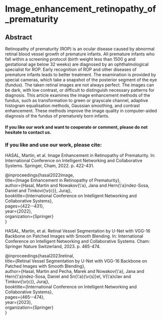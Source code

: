 # Image_enhancement_retinopathy_of_prematurity
## Abstract
Retinopathy of prematurity (ROP) is an ocular disease caused by abnormal retinal blood vessel growth of premature infants. All premature infants who fall within a screening protocol (birth weight less than 1500 g and gestational age below 32 weeks) are diagnosed by an ophthalmological specialist for ROP. Early recognition of ROP and other diseases of premature infants leads to better treatment. The examination is provided by special cameras, which take a snapshot of the posterior segment of the eye (fundus). The taken retinal images are not always perfect. The images can be dark, with low contrast, or difficult to distinguish necessary patterns for diagnosis. This article examines the image enhancement methods of the fundus, such as transformation to green or grayscale channel, adaptive histogram equalisation methods, Gaussian smoothing, and contrast enhancement. These methods improve the image quality in computer-aided diagnosis of the fundus of prematurely born infants.

#### If you like our work and want to cooperate or comment, please do not hesitate to contact us.

### If you like and use our work, please cite:

HASAL, Martin, et al. Image Enhancement in Retinopathy of Prematurity. In: International Conference on Intelligent Networking and Collaborative Systems. Springer, Cham, 2022. p. 422-431.

<div>@inproceedings{hasal2022image,</div>
  <div>title={Image Enhancement in Retinopathy of Prematurity},</div>
  <div>author={Hasal, Martin and Nowakov{\'a}, Jana and Hern{\'a}ndez-Sosa, Daniel and Timkovi{\v{c}}, Juraj},</div>
  <div>booktitle={International Conference on Intelligent Networking and Collaborative Systems},</div>
  <div>pages={422--431},</div>
  <div>year={2022},</div>  
  <div>organization={Springer}</div>
<div>}</div>  



HASAL, Martin, et al. Retinal Vessel Segmentation by U-Net with VGG-16 Backbone on Patched Images with Smooth Blending. In: International Conference on Intelligent Networking and Collaborative Systems. Cham: Springer Nature Switzerland, 2023. p. 465-474.

<div>@inproceedings{hasal2023retinal,</div>
  <div>title={Retinal Vessel Segmentation by U-Net with VGG-16 Backbone on Patched Images with Smooth Blending},</div>
  <div>author={Hasal, Martin and Pecha, Marek and Nowakov{\'a}, Jana and Hern{\'a}ndez-Sosa, Daniel and Sn{\'a}{\v{s}}el, V{\'a}clav and Timkovi{\v{c}}, Juraj},</div>
  <div>booktitle={International Conference on Intelligent Networking and Collaborative Systems},</div>
  <div>pages={465--474},</div>
  <div>year={2023},</div>
  <div>organization={Springer}</div>
<div>}</div>
